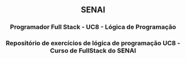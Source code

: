 <h2 align="center">
    SENAI
</h2>
<h3 align="center">
    Programador Full Stack  -  UC8 - Lógica de Programação
</h3>
<h3 align="center">
Repositório de exercícios de lógica de programação UC8 - Curso de FullStack do SENAI
</h3>
